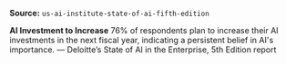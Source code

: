 **Source:** `us-ai-institute-state-of-ai-fifth-edition`

**AI Investment to Increase**
76% of respondents plan to increase their AI investments in the next fiscal year, indicating a persistent belief in AI's importance.
— Deloitte’s State of AI in the Enterprise, 5th Edition report
